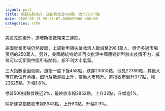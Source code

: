 ```yaml
---
layout: post
title: 美股先跌後升　道指曾挫近460點　收市升377點
date: 2020-05-15 05:21:07.000000000 +08:00
categories: rthk
---
```


美股先跌後升，道瓊斯指數結束三連跌。

美國就業市場仍然疲弱，上周新申領失業救濟人數減至298.1萬人，但仍多過市場預期的250萬人。另外，美國總統特朗普再次批評中國應對新型肺炎疫情不力，威脅可以切斷與中國所有關係，都不利大市氣氛。

三大指數全面低開，道指一度下挫458點，跌穿23000點，低見22789點，其後大市在低位有承接，銀行及能源股上升，帶動大市轉升。道指收市倒升377點，報23625點，升幅1.6%。

標普500指數曾跌近2%，最終收市報2852點，上升32點，升幅逾1%。

納斯達克指數收市報8943點，上升80點，升幅0.9%。
